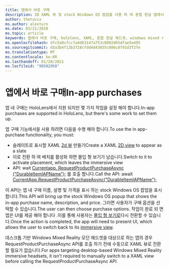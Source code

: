 ```yaml
---
title: 앱에서 바로 구매
description: 2D XAML 뷰 및 stock Windows OS 팝업을 사용 하 여 혼합 현실 앱에서 앱에서 바로 구매를 사용 하는 방법을 알아봅니다.
author: thetuvix
ms.author: alexturn
ms.date: 03/21/2018
ms.topic: article
keywords: 앱에서 바로 구매, hololens, XAML, 혼합 현실 헤드셋, windows mixed reality 헤드셋, 가상 현실 헤드셋
ms.openlocfilehash: dfc5a0cfcc7a4d63147a753c8892d65dfae5e495
ms.sourcegitcommit: d3a3b4f13b3728cfdd4d43035c806c0791d3f2fe
ms.translationtype: MT
ms.contentlocale: ko-KR
ms.lasthandoff: 01/20/2021
ms.locfileid: "98582958"
---
```

# <a name="in-app-purchases"></a><span data-ttu-id="c7144-104">앱에서 바로 구매</span><span class="sxs-lookup"><span data-stu-id="c7144-104">In-app purchases</span></span>

<span data-ttu-id="c7144-105">앱 내 구매는 HoloLens에서 지원 되지만 몇 가지 작업을 설정 해야 합니다.</span><span class="sxs-lookup"><span data-stu-id="c7144-105">In-app purchases are supported in HoloLens, but there's some work to set them up.</span></span>

<span data-ttu-id="c7144-106">앱 구매 기능에서을 사용 하려면 다음을 수행 해야 합니다.</span><span class="sxs-lookup"><span data-stu-id="c7144-106">To use the in app-purchase functionality, you must:</span></span>
* <span data-ttu-id="c7144-107">슬레이트로 표시할 XAML [2d 뷰](../design/app-views.md) 만들기</span><span class="sxs-lookup"><span data-stu-id="c7144-107">Create a XAML [2D view](../design/app-views.md) to appear as a slate</span></span>
* <span data-ttu-id="c7144-108">이로 전환 하 여 배치를 활성화 하면 몰입 형 보기가 남습니다.</span><span class="sxs-lookup"><span data-stu-id="c7144-108">Switch to it to activate placement, which leaves the immersive view</span></span>
* <span data-ttu-id="c7144-109">API: wait [Currentapp. RequestProductPurchaseAsync ("DurableItemIAPName");](/uwp/api/windows.applicationmodel.store.currentapp#Windows_ApplicationModel_Store_CurrentApp_RequestProductPurchaseAsync_System_String_) 를 호출 합니다.</span><span class="sxs-lookup"><span data-stu-id="c7144-109">Call the API: await [CurrentApp.RequestProductPurchaseAsync("DurableItemIAPName");](/uwp/api/windows.applicationmodel.store.currentapp#Windows_ApplicationModel_Store_CurrentApp_RequestProductPurchaseAsync_System_String_)</span></span>

<span data-ttu-id="c7144-110">이 API는 앱 내 구매 이름, 설명 및 가격을 표시 하는 stock Windows OS 팝업을 표시 합니다.</span><span class="sxs-lookup"><span data-stu-id="c7144-110">This API will bring up the stock Windows OS popup that shows the in-app purchase name, description, and price.</span></span> <span data-ttu-id="c7144-111">그러면 사용자가 구매 옵션을 선택할 수 있습니다.</span><span class="sxs-lookup"><span data-stu-id="c7144-111">The user can then choose purchase options.</span></span> <span data-ttu-id="c7144-112">작업이 완료 되 면 앱은 UI를 제공 해야 합니다 .이를 통해 사용자는 [몰입 형 보기로](../design/app-views.md)다시 전환할 수 있습니다.</span><span class="sxs-lookup"><span data-stu-id="c7144-112">Once the action is completed, the app will need to present UI, which allows the user to switch back to its [immersive view](../design/app-views.md).</span></span>

<span data-ttu-id="c7144-113">데스크톱 기반 Windows Mixed Reality 모던 헤드셋을 대상으로 하는 앱의 경우 RequestProductPurchaseAsync API를 호출 하기 전에 수동으로 XAML 뷰로 전환할 필요가 없습니다.</span><span class="sxs-lookup"><span data-stu-id="c7144-113">For apps targeting desktop-based Windows Mixed Reality immersive headsets, it isn't required to manually switch to a XAML view before calling the RequestProductPurchaseAsync API.</span></span>